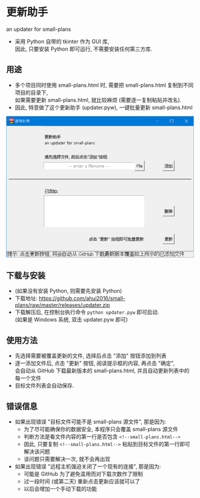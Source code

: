 # 更新助手

an updater for small-plans

- 采用 Python 自带的 tkinter 作为 GUI 库,  
  因此, 只要安装 Python 即可运行, 不需要安装任何第三方库.

  
## 用途

- 多个项目同时使用 small-plans.html 时, 需要把 small-plans.html 复制到不同项目的目录下,  
  如果需要更新 small-plans.html, 就比较麻烦 (需要逐一复制粘贴并改名).
- 因此, 特意做了这个更新助手 (updater.pyw), 一键批量更新 small-plans.html


![screenshot](screenshot.jpg)


## 下载与安装

- (如果没有安装 Python, 则需要先安装 Python)
- 下载地址: https://github.com/ahui2016/small-plans/raw/master/releases/updater.zip
- 下载解压后, 在控制台执行命令 `python updater.pyw` 即可启动.  
  (如果是 Windows 系统, 双击 updater.pyw 即可)  
  

## 使用方法

- 先选择需要被覆盖更新的文件, 选择后点击 "添加" 按钮添加到列表
- 逐一添加文件后, 点击 "更新" 按钮, 阅读提示框的内容, 再点击 "确定",  
  会自动从 GitHub 下载最新版本的 small-plans.html, 并且自动更新列表中的每一个文件  
- 目标文件列表会自动保存.


## 错误信息

- 如果出现错误 "目标文件可能不是 small-plans 源文件", 那是因为:
  - 为了尽可能确保你的数据安全, 本程序只会覆盖 small-plans 源文件
  - 判断方法是看文件内容的第一行是否包含 `<!--small-plans.html-->`
  - 因此, 只要复制 `<!--small-plans.html-->` 粘贴到目标文件的第一行即可解决该问题
  - 该问题只需要解决一次, 就不会再出现
- 如果出现错误 "远程主机强迫关闭了一个现有的连接", 那是因为:
  - 可能是 GitHub 为了避免滥用而对下载次数作了限制
  - 过一段时间 (或第二天) 重新点击更新应该就可以了
  - 以后会增加一个手动下载的功能
